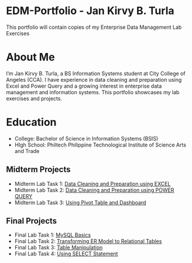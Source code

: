 # EDM-Portfolio - Jan Kirvy B. Turla
This portfolio will contain copies of my Enterprise Data Management Lab Exercises
# About Me
I’m Jan Kirvy B. Turla, a BS Information Systems student at City College of Angeles (CCA). I have experience in data cleaning and preparation using Excel and Power Query and a growing interest in enterprise data management and information systems. This portfolio showcases my lab exercises and projects.
# Education
- College: Bachelor of Science in Information Systems (BSIS)
- HIgh School: Philtech Philippine Technological Institute of Science Arts and Trade

## Midterm  Projects
- Midterm Lab Task 1: [Data Cleaning and Preparation using EXCEL](https://github.com/jankirvy02/jankirvy02/blob/8107b95543485569b9f3aa00bf82754a8553eca4/Midterm%20Lab%20Task%201.md/Task1.md)
- Midterm Lab Task 2: [Data Cleaning and Preparation using POWER QUERY](https://arshpatchak.github.io/testCodes/)
- Midterm Lab Task 3: [Using Pivot Table and Dashboard](https://github.com/jankirvy02/jankirvy02/blob/main/Midterm%20Task%20Lab%203/task3.md)

## Final  Projects
- Final Lab Task 1: [MySQL Basics](https://github.com/jankirvy02/jankirvy02/blob/main/Final%20Lab%20Task%201/final1.md)
- Final Lab Task 2: [Transforming ER Model to Relational Tables](https://github.com/jankirvy02/jankirvy02/blob/main/Final%20Lab%20Task%202/final2.md)
- Final Lab Task 3: [Table Manipulation](https://github.com/jankirvy02/jankirvy02/blob/main/Final%20Lab%20Task%203/final3.md)
- Final Lab Task 4: [Using SELECT Statement](https://github.com/jankirvy02/jankirvy02/blob/main/Final%20Lab%20Task%204.md/finaltask4.md)
